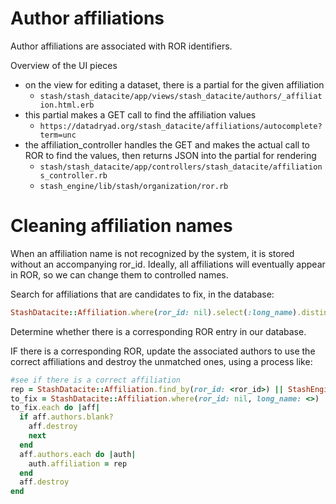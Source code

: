 
Author affiliations
===================

Author affiliations are associated with ROR identifiers.

Overview of the UI pieces
- on the view for editing a dataset, there is a partial for the given
  affiliation
  - `stash/stash_datacite/app/views/stash_datacite/authors/_affiliation.html.erb`
- this partial makes a GET call to find the affiliation values
  - `https://datadryad.org/stash_datacite/affiliations/autocomplete?term=unc`
- the affiliation_controller handles the GET and makes the actual call
  to ROR to find the values, then returns JSON into the partial for
  rendering
  - `stash/stash_datacite/app/controllers/stash_datacite/affiliations_controller.rb`
  - `stash_engine/lib/stash/organization/ror.rb`

Cleaning affiliation names
==========================

When an affiliation name is not recognized by the system, it is stored without an accompanying ror_id. Ideally, all affiliations will eventually appear in ROR, so we can change them to controlled names.

Search for affiliations that are candidates to fix, in the database:
```ruby
StashDatacite::Affiliation.where(ror_id: nil).select(:long_name).distinct
```

Determine whether there is a corresponding ROR entry in our database.

IF there is a corresponding ROR, update the associated authors to use the correct affiliations and destroy the unmatched ones, using a process like:

```ruby
#see if there is a correct affiliation
rep = StashDatacite::Affiliation.find_by(ror_id: <ror_id>) || StashEngine::Affiliation.from_ror_id(ror_id: <ror_id>)
to_fix = StashDatacite::Affiliation.where(ror_id: nil, long_name: <>)
to_fix.each do |aff|
  if aff.authors.blank?
    aff.destroy
    next
  end
  aff.authors.each do |auth|
    auth.affiliation = rep
  end
  aff.destroy
end
```
